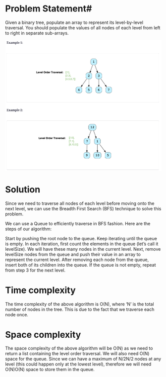 # Problem Statement#
Given a binary tree, populate an array to represent its level-by-level traversal. You should populate the values of all nodes of each level from left to right in separate sub-arrays.

![alt text][logo]

[logo]: https://github.com/kai-ion/Grokking-the-coding-Interview/blob/main/07.%20Pattern%20Tree%20Breadth%20First%20Search/1.%20Binary%20Tree%20Level%20Order%20Traversal%20(easy)/Example.PNG "example"

# Solution 
Since we need to traverse all nodes of each level before moving onto the next level, we can use the Breadth First Search (BFS) technique to solve this problem.

We can use a Queue to efficiently traverse in BFS fashion. Here are the steps of our algorithm:

Start by pushing the root node to the queue.
Keep iterating until the queue is empty.
In each iteration, first count the elements in the queue (let’s call it levelSize). We will have these many nodes in the current level.
Next, remove levelSize nodes from the queue and push their value in an array to represent the current level.
After removing each node from the queue, insert both of its children into the queue.
If the queue is not empty, repeat from step 3 for the next level.


# Time complexity
The time complexity of the above algorithm is O(N), where ‘N’ is the total number of nodes in the tree. This is due to the fact that we traverse each node once.

# Space complexity
The space complexity of the above algorithm will be O(N) as we need to return a list containing the level order traversal. We will also need O(N) space for the queue. Since we can have a maximum of N/2N/2 nodes at any level (this could happen only at the lowest level), therefore we will need O(N)O(N) space to store them in the queue.